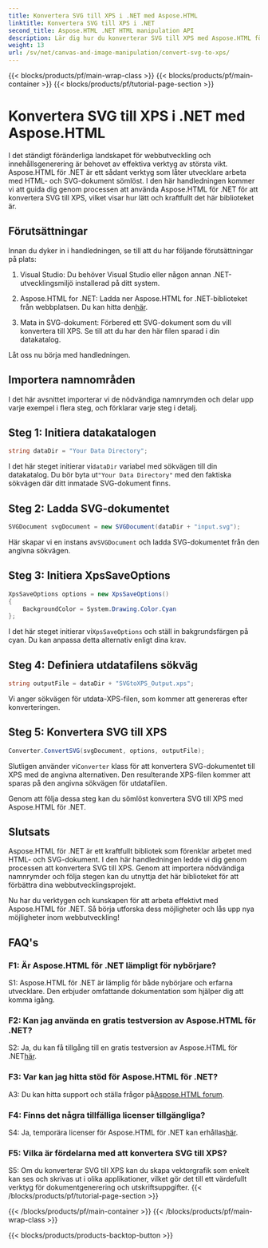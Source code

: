 ```yaml
---
title: Konvertera SVG till XPS i .NET med Aspose.HTML
linktitle: Konvertera SVG till XPS i .NET
second_title: Aspose.HTML .NET HTML manipulation API
description: Lär dig hur du konverterar SVG till XPS med Aspose.HTML för .NET. Öka din webbutveckling med detta kraftfulla bibliotek.
weight: 13
url: /sv/net/canvas-and-image-manipulation/convert-svg-to-xps/
---
```


{{< blocks/products/pf/main-wrap-class >}}
{{< blocks/products/pf/main-container >}}
{{< blocks/products/pf/tutorial-page-section >}}

# Konvertera SVG till XPS i .NET med Aspose.HTML


I det ständigt föränderliga landskapet för webbutveckling och innehållsgenerering är behovet av effektiva verktyg av största vikt. Aspose.HTML för .NET är ett sådant verktyg som låter utvecklare arbeta med HTML- och SVG-dokument sömlöst. I den här handledningen kommer vi att guida dig genom processen att använda Aspose.HTML för .NET för att konvertera SVG till XPS, vilket visar hur lätt och kraftfullt det här biblioteket är.

## Förutsättningar

Innan du dyker in i handledningen, se till att du har följande förutsättningar på plats:

1. Visual Studio: Du behöver Visual Studio eller någon annan .NET-utvecklingsmiljö installerad på ditt system.

2.  Aspose.HTML for .NET: Ladda ner Aspose.HTML for .NET-biblioteket från webbplatsen. Du kan hitta den[här](https://releases.aspose.com/html/net/).

3. Mata in SVG-dokument: Förbered ett SVG-dokument som du vill konvertera till XPS. Se till att du har den här filen sparad i din datakatalog.

Låt oss nu börja med handledningen.

## Importera namnområden

I det här avsnittet importerar vi de nödvändiga namnrymden och delar upp varje exempel i flera steg, och förklarar varje steg i detalj.

## Steg 1: Initiera datakatalogen

```csharp
string dataDir = "Your Data Directory";
```

 I det här steget initierar vi`dataDir` variabel med sökvägen till din datakatalog. Du bör byta ut`"Your Data Directory"` med den faktiska sökvägen där ditt inmatade SVG-dokument finns.

## Steg 2: Ladda SVG-dokumentet

```csharp
SVGDocument svgDocument = new SVGDocument(dataDir + "input.svg");
```

Här skapar vi en instans av`SVGDocument` och ladda SVG-dokumentet från den angivna sökvägen.

## Steg 3: Initiera XpsSaveOptions

```csharp
XpsSaveOptions options = new XpsSaveOptions()
{
    BackgroundColor = System.Drawing.Color.Cyan
};
```

 I det här steget initierar vi`XpsSaveOptions` och ställ in bakgrundsfärgen på cyan. Du kan anpassa detta alternativ enligt dina krav.

## Steg 4: Definiera utdatafilens sökväg

```csharp
string outputFile = dataDir + "SVGtoXPS_Output.xps";
```

Vi anger sökvägen för utdata-XPS-filen, som kommer att genereras efter konverteringen.

## Steg 5: Konvertera SVG till XPS

```csharp
Converter.ConvertSVG(svgDocument, options, outputFile);
```

 Slutligen använder vi`Converter` klass för att konvertera SVG-dokumentet till XPS med de angivna alternativen. Den resulterande XPS-filen kommer att sparas på den angivna sökvägen för utdatafilen.

Genom att följa dessa steg kan du sömlöst konvertera SVG till XPS med Aspose.HTML för .NET.

## Slutsats

Aspose.HTML för .NET är ett kraftfullt bibliotek som förenklar arbetet med HTML- och SVG-dokument. I den här handledningen ledde vi dig genom processen att konvertera SVG till XPS. Genom att importera nödvändiga namnrymder och följa stegen kan du utnyttja det här biblioteket för att förbättra dina webbutvecklingsprojekt.

Nu har du verktygen och kunskapen för att arbeta effektivt med Aspose.HTML för .NET. Så börja utforska dess möjligheter och lås upp nya möjligheter inom webbutveckling!

## FAQ's

### F1: Är Aspose.HTML för .NET lämpligt för nybörjare?

S1: Aspose.HTML för .NET är lämplig för både nybörjare och erfarna utvecklare. Den erbjuder omfattande dokumentation som hjälper dig att komma igång.

### F2: Kan jag använda en gratis testversion av Aspose.HTML för .NET?

 S2: Ja, du kan få tillgång till en gratis testversion av Aspose.HTML för .NET[här](https://releases.aspose.com/).

### F3: Var kan jag hitta stöd för Aspose.HTML för .NET?

 A3: Du kan hitta support och ställa frågor på[Aspose.HTML forum](https://forum.aspose.com/).

### F4: Finns det några tillfälliga licenser tillgängliga?

 S4: Ja, temporära licenser för Aspose.HTML för .NET kan erhållas[här](https://purchase.aspose.com/temporary-license/).

### F5: Vilka är fördelarna med att konvertera SVG till XPS?

S5: Om du konverterar SVG till XPS kan du skapa vektorgrafik som enkelt kan ses och skrivas ut i olika applikationer, vilket gör det till ett värdefullt verktyg för dokumentgenerering och utskriftsuppgifter.
{{< /blocks/products/pf/tutorial-page-section >}}

{{< /blocks/products/pf/main-container >}}
{{< /blocks/products/pf/main-wrap-class >}}

{{< blocks/products/products-backtop-button >}}
